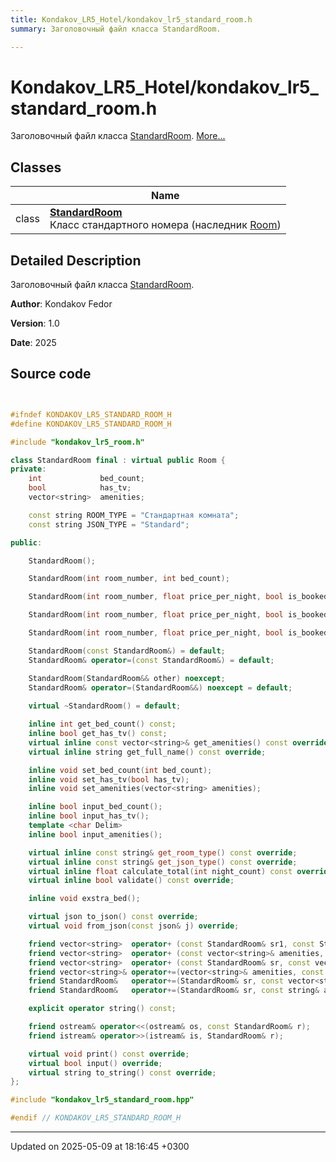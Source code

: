 ```yaml
---
title: Kondakov_LR5_Hotel/kondakov_lr5_standard_room.h
summary: Заголовочный файл класса StandardRoom. 

---
```


# Kondakov_LR5_Hotel/kondakov_lr5_standard_room.h

Заголовочный файл класса [StandardRoom](Classes/class_standard_room.md).  [More...](#detailed-description)

## Classes

|                | Name           |
| -------------- | -------------- |
| class | **[StandardRoom](Classes/class_standard_room.md)** <br>Класс стандартного номера (наследник [Room](Classes/class_room.md))  |

## Detailed Description

Заголовочный файл класса [StandardRoom](Classes/class_standard_room.md). 

**Author**: Kondakov Fedor 

**Version**: 1.0 

**Date**: 2025 



## Source code

```cpp


#ifndef KONDAKOV_LR5_STANDARD_ROOM_H
#define KONDAKOV_LR5_STANDARD_ROOM_H

#include "kondakov_lr5_room.h"

class StandardRoom final : virtual public Room {
private:
    int             bed_count;  
    bool            has_tv;     
    vector<string>  amenities;  

    const string ROOM_TYPE = "Стандартная комната";  
    const string JSON_TYPE = "Standard";             

public:

    StandardRoom();

    StandardRoom(int room_number, int bed_count);

    StandardRoom(int room_number, float price_per_night, bool is_booked, int bed_count, bool has_tv);

    StandardRoom(int room_number, float price_per_night, bool is_booked, int bed_count, bool has_tv, string amenities);

    StandardRoom(int room_number, float price_per_night, bool is_booked, int bed_count, bool has_tv, vector<string> amenities);

    StandardRoom(const StandardRoom&) = default;
    StandardRoom& operator=(const StandardRoom&) = default;

    StandardRoom(StandardRoom&& other) noexcept;
    StandardRoom& operator=(StandardRoom&&) noexcept = default;
    
    virtual ~StandardRoom() = default;

    inline int get_bed_count() const;
    inline bool get_has_tv() const;
    virtual inline const vector<string>& get_amenities() const override;
    virtual inline string get_full_name() const override;

    inline void set_bed_count(int bed_count);
    inline void set_has_tv(bool has_tv);
    inline void set_amenities(vector<string> amenities);

    inline bool input_bed_count();
    inline bool input_has_tv();
    template <char Delim>
    inline bool input_amenities();

    virtual inline const string& get_room_type() const override;
    virtual inline const string& get_json_type() const override;
    virtual inline float calculate_total(int night_count) const override;
    virtual inline bool validate() const override;

    inline void exstra_bed();

    virtual json to_json() const override;
    virtual void from_json(const json& j) override;

    friend vector<string>  operator+ (const StandardRoom& sr1, const StandardRoom& sr2);
    friend vector<string>  operator+ (const vector<string>& amenities, const StandardRoom& sr);
    friend vector<string>  operator+ (const StandardRoom& sr, const vector<string>& amenities);
    friend vector<string>& operator+=(vector<string>& amenities, const StandardRoom& sr);
    friend StandardRoom&   operator+=(StandardRoom& sr, const vector<string>& amenities);
    friend StandardRoom&   operator+=(StandardRoom& sr, const string& amenities);

    explicit operator string() const;

    friend ostream& operator<<(ostream& os, const StandardRoom& r);
    friend istream& operator>>(istream& is, StandardRoom& r);

    virtual void print() const override;
    virtual bool input() override;
    virtual string to_string() const override;
};

#include "kondakov_lr5_standard_room.hpp"

#endif // KONDAKOV_LR5_STANDARD_ROOM_H
```


-------------------------------

Updated on 2025-05-09 at 18:16:45 +0300
